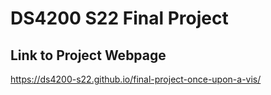 # DS4200 S22 Final Project


## Link to Project Webpage

https://ds4200-s22.github.io/final-project-once-upon-a-vis/

